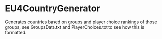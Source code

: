 # EU4CountryGenerator

Generates countries based on groups and player choice rankings of those groups, see GroupsData.txt and PlayerChoices.txt to see how this is formatted.
